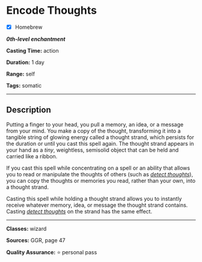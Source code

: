 # Encode Thoughts

- [x] Homebrew

***0th-level enchantment***

**Casting Time:** action

**Duration:** 1 day

**Range:** self

**Tags:** somatic

---

## Description
Putting a finger to your head, you pull a memory, an idea, or a message from your mind.
You make a copy of the thought, transforming it into a tangible string of glowing energy called a thought strand, which persists for the duration or until you cast this spell again.
The thought strand appears in your hand as a *tiny*, weightless, semisolid object that can be held and carried like a ribbon.

If you cast this spell while concentrating on a spell or an ability that allows you to read or manipulate the thoughts of others (such as [*detect thoughts*](../level-2/detect-thoughts)), you can copy the thoughts or memories you read, rather than your own, into a thought strand.

Casting this spell while holding a thought strand allows you to instantly receive whatever memory, idea, or message the thought strand contains.
Casting [*detect thoughts*](../level-2/detect-thoughts) on the strand has the same effect.

---

**Classes:** wizard

**Sources:** GGR, page 47

**Quality Assurance:** :star: personal pass

